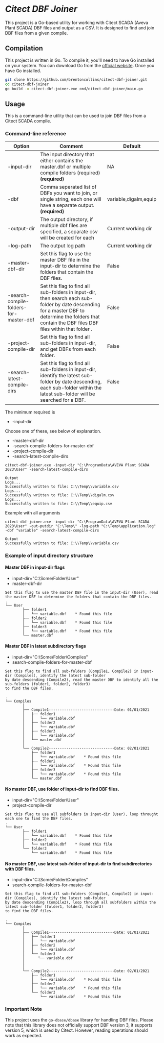 # _Citect DBF Joiner_

This project is a Go-based utility for working with Citect SCADA (Aveva Plant SCADA) DBF files and output as a CSV. It is designed to find and join DBF files 
from a given compile.

## Compilation

This project is written in Go. To compile it, you'll need to have Go installed on your system. You can download Go from the [official website](https://golang.org/dl/).
Once you have Go installed.

```bash
git clone https://github.com/brentoncollins/citect-dbf-joiner.git
cd citect-dbf-joiner
go build -o citect-dbf-joiner.exe cmd/citect-dbf-joiner/main.go
```

## Usage

This is a command-line utility that can be used to join DBF files from a Citect SCADA compile.

### Command-line reference

| Option                                 | Comment                                                                                                                                                                                                | Default               |
|----------------------------------------|--------------------------------------------------------------------------------------------------------------------------------------------------------------------------------------------------------|-----------------------|
| -input-dir                             | The input directory that either contains the master.dbf or multiple compile folders (required)  **(required)**                                                                                         | NA                    |
| -dbf                                   | Comma seperated list of DBFs you want to join, or single string, each one will have a separate output.   **(required)**                                                                                | variable,digalm,equip |
| -output-dir                            | The output directory, if multiple dbf files are specified, a separate csv will be created for each                                                                                                     | Current working dir   |
| -log-path                              | The output log path                                                                                                                                                                                    | Current working dir   |
| -master-dbf-dir                        | Set this flag to use the master DBF file in the input-dir to determine the folders that contain the DBF files.                                                                                         | False                 |
| -search-compile-folders-for-master-dbf | Set this flag to find all sub-folders in input-dir, then search each sub-folder by date descending for a master DBF to determine the folders that contain the DBF files DBF files within that folder . | False                 |
| -project-compile-dir                   | Set this flag to find all sub-folders in input-dir, and get DBFs from each folder.                                                                                                                     | False                 |
| -search-latest-compile-dirs            | Set this flag to find all sub-folders in input-dir, identify the latest sub-folder by date descending, each sub-folder within the latest sub-folder will be searched for a DBF.                        | False                 |


The minimum required is
- -input-dir

Choose one of these, see below of explanation.
- -master-dbf-dir
- -search-compile-folders-for-master-dbf
- -project-compile-dir
- -search-latest-compile-dirs

```
citect-dbf-joiner.exe -input-dir "C:\ProgramData\AVEVA Plant SCADA 2023\User" -search-latest-compile-dirs

Output
Logs...
Successfully written to file: C:\\Temp\\variable.csv
Logs...
Successfully written to file: C:\\Temp\\digalm.csv
Logs...
Successfully written to file: C:\\Temp\\equip.csv
```

Example with all arguments
```
citect-dbf-joiner.exe -input-dir "C:\ProgramData\AVEVA Plant SCADA 2023\User" -out-putdir "C:\Temp\" -log-path "C:\Temp\application.log" -dbf "variable" -search-latest-compile-dirs

Output
Successfully written to file: C:\\Temp\\variable.csv
```

### Example of input directory structure

#### Master DBF in input-dir flags
- input-dir="C:\Some\Folder\User"
- master-dbf-dir

```
Set this flag to use the master DBF file in the input-dir (User), read the master DBF to determine the folders that contain the DBF files.
.
└── User
        ├── folder1
        │   └── variable.dbf    * Found this file
        ├── folder2
        │   └── variable.dbf    * Found this file
        ├── folder3
        │   └── variable.dbf    * Found this file
        └── master.dbf
```
#### Master DBF in latest subdirectory flags
- input-dir="C:\Some\Folder\Compiles"
- search-compile-folders-for-master-dbf

```
Set this flag to find all sub-folders (Compile1, Compile2) in input-dir (Compiles), identify the latest sub-folder 
by date descending (Compile2), read the master DBF to identify all the sub-folders (folder1, folder2, folder3) 
to find the DBF files.

.
└── Compiles
        │
        ├── Compile1------------------------------Date: 01/01/2021
        │   ├── folder1
        │   │   └── variable.dbf
        │   ├── folder2
        │   │   └── variable.dbf
        │   ├── folder3
        │   │   └── variable.dbf
        │   └── master.dbf
        │   
        └── Compile2------------------------------Date: 02/01/2021
            ├── folder1
            │ 	└── variable.dbf    * Found this file
            ├── folder2
            │ 	└── variable.dbf    * Found this file
            ├── folder3
            │ 	└── variable.dbf    * Found this file
            └── master.dbf
```

#### No master DBF, use folder of input-dir to find DBF files.
- input-dir="C:\Some\Folder\User"
- project-compile-dir

```
Set this flag to use all subfolders in input-dir (User), loop throught each one to find the DBF files.
.
└── User
        ├── folder1
        │   └── variable.dbf    * Found this file
        ├── folder2
        │   └── variable.dbf    * Found this file
        └── folder3
            └── variable.dbf    * Found this file
```

#### No master DBF, use latest sub-folder of input-dir to find subdirectories with DBF files.
- input-dir="C:\Some\Folder\Compiles"
- search-compile-folders-for-master-dbf

```
Set this flag to find all sub-folders (Compile1, Compile2) in input-dir (Compiles), identify the latest sub-folder 
by date descending (Compile2), loop through all subfolders within the latest sub-folder (folder1, folder2, folder3) 
to find the DBF files.

.
└── Compiles
        │
        ├── Compile1------------------------------Date: 01/01/2021
        │   ├── folder1
        │   │   └── variable.dbf
        │   ├── folder2
        │   │   └── variable.dbf
        │   └── folder3
        │      └── variable.dbf
        │   
        │   
        └── Compile2------------------------------Date: 02/01/2021
            ├── folder1
            │ 	└── variable.dbf    * Found this file
            ├── folder2
            │ 	└── variable.dbf    * Found this file
            └── folder3
             	└── variable.dbf    * Found this file

```

### Important Note

This project uses the `go-dbase/dbase` library for handling DBF files.
Please note that this library does not officially support DBF version 3, it supports version 5, which is used by Citect.
However, reading operations should work as expected.
